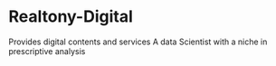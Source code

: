# Realtony-Digital
Provides digital contents and services
A data Scientist with a niche in prescriptive analysis
